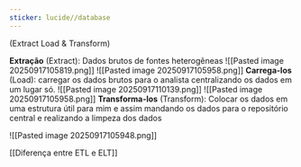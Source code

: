 ```yaml
---
sticker: lucide//database
---
```

(Extract Load & Transform)

**Extração** (Extract): Dados brutos de fontes heterogêneas
![[Pasted image 20250917105819.png]]
![[Pasted image 20250917105958.png]]
**Carrega-los** (Load): carregar os dados brutos
para o analista centralizando os dados em um lugar só.
![[Pasted image 20250917110139.png]]
![[Pasted image 20250917105958.png]]
**Transforma-los** (Transform): Colocar os dados em uma 
estrutura útil para mim e assim mandando os dados para 
o repositório central e realizando a limpeza dos dados

![[Pasted image 20250917105948.png]]

[[Diferença entre ETL e ELT]]
